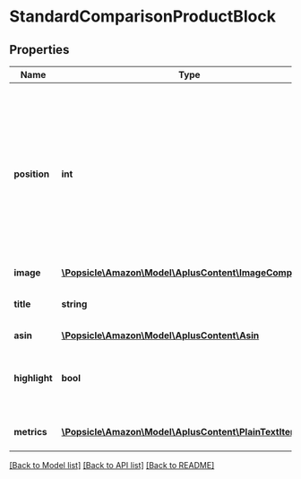 # StandardComparisonProductBlock

## Properties
Name | Type | Description | Notes
------------ | ------------- | ------------- | -------------
**position** | **int** | The rank or index of this comparison product block within the module. Different blocks cannot occupy the same position within a single module. | 
**image** | [**\Popsicle\Amazon\Model\AplusContent\ImageComponent**](ImageComponent.md) |  | [optional] 
**title** | **string** | The comparison product title. | [optional] 
**asin** | [**\Popsicle\Amazon\Model\AplusContent\Asin**](Asin.md) |  | [optional] 
**highlight** | **bool** | Determines whether this block of content is visually highlighted. | [optional] 
**metrics** | [**\Popsicle\Amazon\Model\AplusContent\PlainTextItem[]**](PlainTextItem.md) | Comparison metrics for the product. | [optional] 

[[Back to Model list]](../../README.md#documentation-for-models) [[Back to API list]](../../README.md#documentation-for-api-endpoints) [[Back to README]](../../README.md)

